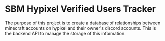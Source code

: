 # SBM Hypixel Verified Users Tracker
The purpose of this project is to create a database of relationships between minecraft accounts on hypixel and their owner's discord accounts. This is the backend API to manage the storage of this information.